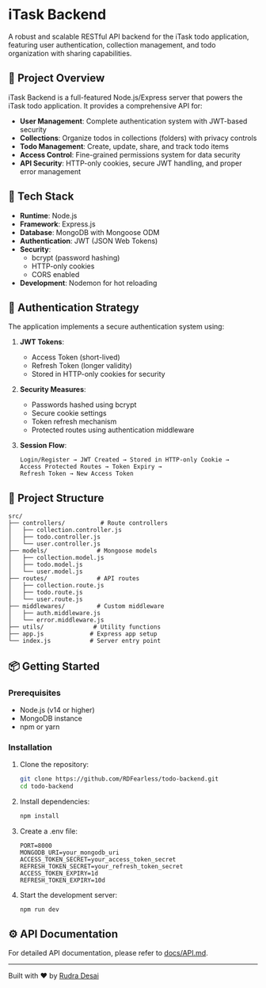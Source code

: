 # iTask Backend

A robust and scalable RESTful API backend for the iTask todo application, featuring user authentication, collection management, and todo organization with sharing capabilities.

## 📌 Project Overview

iTask Backend is a full-featured Node.js/Express server that powers the iTask todo application. It provides a comprehensive API for:

-   **User Management**: Complete authentication system with JWT-based security
-   **Collections**: Organize todos in collections (folders) with privacy controls
-   **Todo Management**: Create, update, share, and track todo items
-   **Access Control**: Fine-grained permissions system for data security
-   **API Security**: HTTP-only cookies, secure JWT handling, and proper error management

## 🚀 Tech Stack

-   **Runtime**: Node.js
-   **Framework**: Express.js
-   **Database**: MongoDB with Mongoose ODM
-   **Authentication**: JWT (JSON Web Tokens)
-   **Security**:
    -   bcrypt (password hashing)
    -   HTTP-only cookies
    -   CORS enabled
-   **Development**: Nodemon for hot reloading

## 🔐 Authentication Strategy

The application implements a secure authentication system using:

1. **JWT Tokens**:

    - Access Token (short-lived)
    - Refresh Token (longer validity)
    - Stored in HTTP-only cookies for security

2. **Security Measures**:

    - Passwords hashed using bcrypt
    - Secure cookie settings
    - Token refresh mechanism
    - Protected routes using authentication middleware

3. **Session Flow**:
    ```
    Login/Register → JWT Created → Stored in HTTP-only Cookie →
    Access Protected Routes → Token Expiry →
    Refresh Token → New Access Token
    ```

## 📁 Project Structure

```
src/
├── controllers/          # Route controllers
│   ├── collection.controller.js
│   ├── todo.controller.js
│   └── user.controller.js
├── models/              # Mongoose models
│   ├── collection.model.js
│   ├── todo.model.js
│   └── user.model.js
├── routes/              # API routes
│   ├── collection.route.js
│   ├── todo.route.js
│   └── user.route.js
├── middlewares/         # Custom middleware
│   ├── auth.middleware.js
│   └── error.middleware.js
├── utils/              # Utility functions
├── app.js             # Express app setup
└── index.js           # Server entry point
```

## 📦 Getting Started

### Prerequisites

-   Node.js (v14 or higher)
-   MongoDB instance
-   npm or yarn

### Installation

1. Clone the repository:

    ```bash
    git clone https://github.com/RDFearless/todo-backend.git
    cd todo-backend
    ```

2. Install dependencies:

    ```bash
    npm install
    ```

3. Create a .env file:

    ```
    PORT=8000
    MONGODB_URI=your_mongodb_uri
    ACCESS_TOKEN_SECRET=your_access_token_secret
    REFRESH_TOKEN_SECRET=your_refresh_token_secret
    ACCESS_TOKEN_EXPIRY=1d
    REFRESH_TOKEN_EXPIRY=10d
    ```

4. Start the development server:
    ```bash
    npm run dev
    ```

## ⚙️ API Documentation

For detailed API documentation, please refer to [docs/API.md](docs/API.md).

---

Built with ❤️ by [Rudra Desai](https://github.com/RDFearless)
